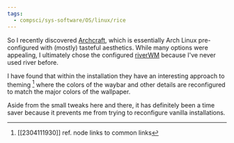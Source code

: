 ```yaml
---
tags:
  - compsci/sys-software/OS/linux/rice
---
```

So I recently discovered [Archcraft](https://archcraft.io/), which is essentially Arch Linux pre-configured with (mostly) tasteful aesthetics. While many options were appealing, I ultimately chose the configured [riverWM](https://github.com/riverwm/river) because I've never used river before.

I have found that within the installation they have an interesting approach to theming [^1] where the colors of the waybar and other details are reconfigured to match the major colors of the wallpaper.

Aside from the small tweaks here and there, it has definitely been a time saver because it prevents me from trying to reconfigure vanilla installations. 

[^1]: [[2304111930]] ref. node links to common links 